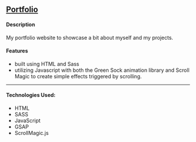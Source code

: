 ## [Portfolio](https://khriskempis.github.io/portfolio/)

#### Description

My portfolio website to showcase a bit about myself and my projects.

#### Features

-	built using HTML and Sass 
-	utilizing Javascript with both the Green Sock animation library and Scroll Magic to create simple effects triggered by scrolling.

----

#### Technologies Used:

- HTML
- SASS
- JavaScript
- GSAP
- ScrollMagic.js